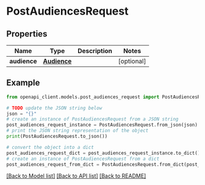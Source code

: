 # PostAudiencesRequest


## Properties

Name | Type | Description | Notes
------------ | ------------- | ------------- | -------------
**audience** | [**Audience**](Audience.md) |  | [optional] 

## Example

```python
from openapi_client.models.post_audiences_request import PostAudiencesRequest

# TODO update the JSON string below
json = "{}"
# create an instance of PostAudiencesRequest from a JSON string
post_audiences_request_instance = PostAudiencesRequest.from_json(json)
# print the JSON string representation of the object
print(PostAudiencesRequest.to_json())

# convert the object into a dict
post_audiences_request_dict = post_audiences_request_instance.to_dict()
# create an instance of PostAudiencesRequest from a dict
post_audiences_request_from_dict = PostAudiencesRequest.from_dict(post_audiences_request_dict)
```
[[Back to Model list]](../README.md#documentation-for-models) [[Back to API list]](../README.md#documentation-for-api-endpoints) [[Back to README]](../README.md)


